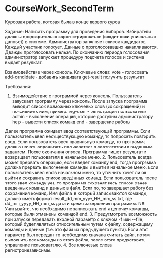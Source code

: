 # CourseWork_SecondTerm
Курсовая работа, которая была в конце первого курса

Задание: Написать программу для проведения выборов. Избиратели должны предварительно зарегистрироваться (вводит свои уникальные данные)) в системе. Администратор заполняет список кандидатов. Каждый участник голосует. Данные о проголосовавших накапливаются. Дважды проголосовать нельзя. По окончанию периода голосования администратор запускает процедуру подсчета голосов и система выдает результат.

Взаимодействие через консоль.
Ключевые слова:
vote - голосовать
add-candidate - добавить кандидата
get-result получить результат

Требования:
1. Взаимодействие с программой через консоль.
Пользователь запускает программу через консоль.
После запуска программа выводит список возможных ключевых слов (их сокращений) и пояснение к ним, пример:
reg-user - регистрация пользователя
admin - выполнение операций, которые доступны администратору
help - вывести список команд
end - завершение работы

Далее программа ожидает ввод соответствующей программы.
Если пользователь ввел несуществующую команду, то попросить повторить ввод.
Если пользователь ввел правильную команду, то программа должна начать опрашивать пользователя в соответствии с выданным заданием.
После окончания опроса. Программа пишет результат и возвращает пользователя в начальное меню.
2. Пользователь всегда может прервать операцию, если введет команду end, тогда программа должна прервать выполнение команды и выйти в начальное меню. Если пользователь ввел end в начальном меню, то уточнить хочет ли он выйти и сохранить список введённых команд. Если пользователь после этого ввел команду yes, то программа сохранят весь список ранее введенных команд и данных в файл. Если no, то завершает работу без сохранения команд. Имя файла, в который записываются команды, должно иметь формат result_dd_mm_yyyy_HH_mm_ss.txt, где dd_mm_yyyy_HH_mm_ss дата и время завершения программы. NB! Учитывайте, что необходимо не записывать end и цепочку команды, которые были отменены командой end.
3. Предусмотреть возможность при запуске передавать входной параметр с ключом -f или --file, который будет являться относительным путем к файлу, содержащему команды и данные (т.е. это файл из предыдущего пункта). Если этот параметр был передан, то необходимо сначала считать файл, потом выполнить все команды из этого файла, после этого предоставить управление пользователю.
4. Все ключевые слова регистронезависимы.
